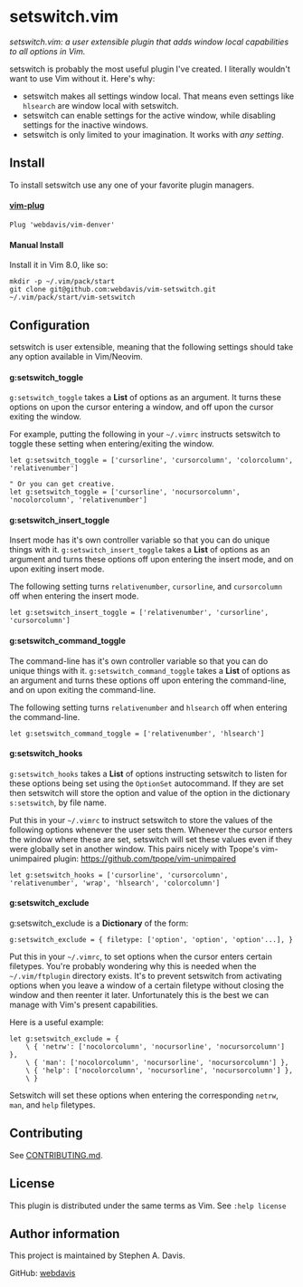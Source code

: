 setswitch.vim
=============

_setswitch.vim: a user extensible plugin that adds window local capabilities to all
options in Vim._

setswitch is probably the most useful plugin I've created. I literally wouldn't want to
use Vim without it. Here's why:

- setswitch makes all settings window local. That means even settings like `hlsearch` are
  window local with setswitch.
- setswitch can enable settings for the active window, while disabling settings for the
  inactive windows.
- setswitch is only limited to your imagination. It works with _any setting_.

## Install

To install setswitch use any one of your favorite plugin managers.

#### [vim-plug](https://github.com/junegunn/vim-plug)

```vim
Plug 'webdavis/vim-denver'
```

#### Manual Install

Install it in Vim 8.0, like so:

    mkdir -p ~/.vim/pack/start
    git clone git@github.com:webdavis/vim-setswitch.git ~/.vim/pack/start/vim-setswitch

## Configuration

setswitch is user extensible, meaning that the following settings should take any option
available in Vim/Neovim.

#### g:setswitch_toggle

`g:setswitch_toggle` takes a **List** of options as an argument. It turns these options on
upon the cursor entering a window, and off upon the cursor exiting the window.

For example, putting the following in your `~/.vimrc` instructs setswitch to toggle these
setting when entering/exiting the window.

```vim
let g:setswitch_toggle = ['cursorline', 'cursorcolumn', 'colorcolumn', 'relativenumber']

" Or you can get creative.
let g:setswitch_toggle = ['cursorline', 'nocursorcolumn', 'nocolorcolumn', 'relativenumber']
```

#### g:setswitch_insert_toggle

Insert mode has it's own controller variable so that you can do unique things with it.
`g:setswitch_insert_toggle` takes a **List** of options as an argument and turns these
options off upon entering the insert mode, and on upon exiting insert mode.

The following setting turns `relativenumber`, `cursorline`, and `cursorcolumn` off when
entering the insert mode.

```vim
let g:setswitch_insert_toggle = ['relativenumber', 'cursorline', 'cursorcolumn']
```

#### g:setswitch_command_toggle

The command-line has it's own controller variable so that you can do unique things with
it. `g:setswitch_command_toggle` takes a **List** of options as an argument and turns
these options off upon entering the command-line, and on upon exiting the command-line.

The following setting turns `relativenumber` and `hlsearch` off when entering the
command-line.

```vim
let g:setswitch_command_toggle = ['relativenumber', 'hlsearch']
```

#### g:setswitch_hooks

`g:setswitch_hooks` takes a **List** of options instructing setswitch to listen for these
options being set using the `OptionSet` autocommand. If they are set then setswitch will
store the option and value of the option in the dictionary `s:setswitch`, by file name.

Put this in your `~/.vimrc` to instruct setswitch to store the values of the following
options whenever the user sets them. Whenever the cursor enters the window where these are
set, setswitch will set these values even if they were globally set in another window.
This pairs nicely with Tpope's vim-unimpaired plugin: https://github.com/tpope/vim-unimpaired

```vim
let g:setswitch_hooks = ['cursorline', 'cursorcolumn', 'relativenumber', 'wrap', 'hlsearch', 'colorcolumn']
```

#### g:setswitch_exclude

g:setswitch_exclude is a **Dictionary** of the form:

```vim
g:setswitch_exclude = { filetype: ['option', 'option', 'option'...], }
```

Put this in your `~/.vimrc`, to set options when the cursor enters certain filetypes.
You're probably wondering why this is needed when the `~/.vim/ftplugin` directory exists.
It's to prevent setswitch from activating options when you leave a window of a certain
filetype without closing the window and then reenter it later. Unfortunately this is the
best we can manage with Vim's present capabilities.

Here is a useful example:

```vim
let g:setswitch_exclude = {
    \ { 'netrw': ['nocolorcolumn', 'nocursorline', 'nocursorcolumn'] },
    \ { 'man': ['nocolorcolumn', 'nocursorline', 'nocursorcolumn'] },
    \ { 'help': ['nocolorcolumn', 'nocursorline', 'nocursorcolumn'] },
    \ }
```

Setswitch will set these options when entering the corresponding `netrw`, `man`, and
`help` filetypes.

## Contributing

See [CONTRIBUTING.md](/CONTRIBUTING.md).

## License

This plugin is distributed under the same terms as Vim. See `:help license`

## Author information

This project is maintained by Stephen A. Davis.

GitHub: [webdavis](https://github.com/webdavis)
